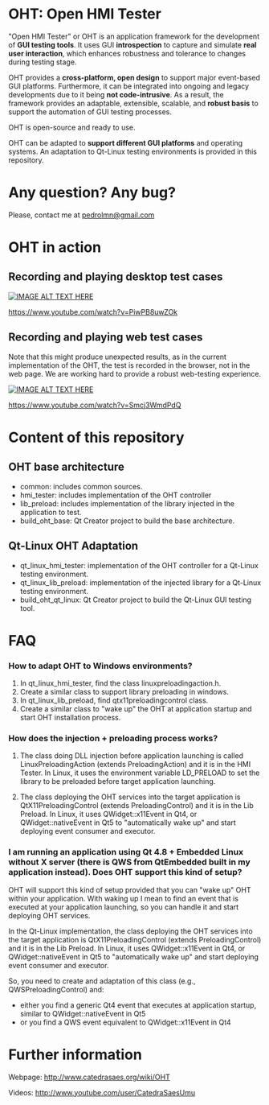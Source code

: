 OHT: Open HMI Tester
====================

"Open HMI Tester" or OHT is an application framework for the development of **GUI testing tools**. It uses
GUI **introspection** to capture and simulate **real user interaction**, which enhances
robustness and tolerance to changes during testing stage. 

OHT provides a **cross-platform, open design** to support major event-based GUI platforms. Furthermore,
it can be integrated into ongoing and legacy developments due to it being **not code-intrusive**. 
As a result, the framework provides an adaptable, extensible, scalable,
and **robust basis** to support the automation of GUI testing processes. 

OHT is open-source and ready to use.

OHT can be adapted to **support different GUI platforms** and operating systems. An adaptation to Qt-Linux
testing environments is provided in this repository.

# Any question? Any bug?

Please, contact me at pedrolmn@gmail.com

# OHT in action

## Recording and playing desktop test cases

[![IMAGE ALT TEXT HERE](http://img.youtube.com/vi/PiwPB8uwZOk/0.jpg)](http://www.youtube.com/watch?v=PiwPB8uwZOk)

https://www.youtube.com/watch?v=PiwPB8uwZOk

## Recording and playing web test cases

Note that this might produce unexpected results, as in the current implementation of the OHT, the test is recorded in the browser, not in the web page. We are working hard to provide a robust web-testing experience.

[![IMAGE ALT TEXT HERE](http://img.youtube.com/vi/Smcj3WmdPdQ/0.jpg)](http://www.youtube.com/watch?v=Smcj3WmdPdQ)

https://www.youtube.com/watch?v=Smcj3WmdPdQ


# Content of this repository

## OHT base architecture

* common: includes common sources.
* hmi_tester: includes implementation of the OHT controller
* lib_preload: includes implementation of the library injected in the application to test.
* build_oht_base: Qt Creator project to build the base architecture.



## Qt-Linux OHT Adaptation

* qt_linux_hmi_tester: implementation of the OHT controller for a Qt-Linux testing environment.
* qt_linux_lib_preload: implementation of the injected library for a Qt-Linux testing environment.
* build_oht_qt_linux: Qt Creator project to build the Qt-Linux GUI testing tool.

# FAQ

### How to adapt OHT to Windows environments?

1. In qt_linux_hmi_tester, find the class linuxpreloadingaction.h. 
2. Create a similar class to support library preloading in windows.
3. In qt_linux_lib_preload, find qtx11preloadingcontrol class.
4. Create a similar class to "wake up" the OHT at application startup and start OHT installation process.

### How does the injection + preloading process works?

1. The class doing DLL injection before application launching is called LinuxPreloadingAction (extends PreloadingAction) and it is in the HMI Tester. In Linux, it uses the environment variable LD_PRELOAD to set the library to be preloaded before target application launching.

2. The class deploying the OHT services into the target application is QtX11PreloadingControl (extends PreloadingControl) and it is in the Lib Preload. In Linux, it uses QWidget::x11Event in Qt4, or QWidget::nativeEvent in Qt5 to "automatically wake up" and start deploying event consumer and executor.

### I am running an application using Qt 4.8 + Embedded Linux without X server (there is QWS from QtEmbedded built in my application instead). Does OHT support this kind of setup?

OHT will support this kind of setup provided that you can "wake up" OHT within your application. With waking up I mean to find an event that is executed at your application launching, so you can handle it and start deploying OHT services.

In the Qt-Linux implementation, the class deploying the OHT services into the target application is QtX11PreloadingControl (extends PreloadingControl) and it is in the Lib Preload. In Linux, it uses QWidget::x11Event in Qt4, or QWidget::nativeEvent in Qt5 to "automatically wake up" and start deploying event consumer and executor.

So, you need to create and adaptation of this class (e.g., QWSPreloadingControl) and:
* either you find a generic Qt4 event that executes at application startup, similar to QWidget::nativeEvent in Qt5
* or you find a QWS event equivalent to QWidget::x11Event in Qt4

# Further information

Webpage: http://www.catedrasaes.org/wiki/OHT

Videos: http://www.youtube.com/user/CatedraSaesUmu




